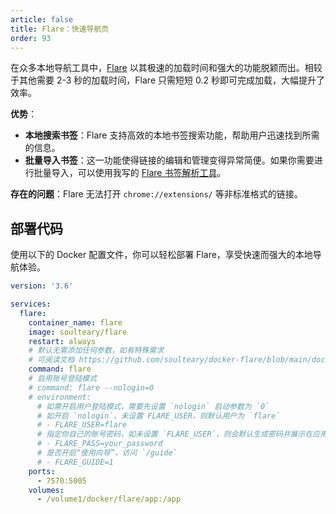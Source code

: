 ```yaml
---
article: false
title: Flare：快速导航页
order: 93
---
```


在众多本地导航工具中，[Flare](https://github.com/soulteary/docker-flare) 以其极速的加载时间和强大的功能脱颖而出。相较于其他需要 2-3 秒的加载时间，Flare 只需短短 0.2 秒即可完成加载，大幅提升了效率。

**优势**：

- **本地搜索书签**：Flare 支持高效的本地书签搜索功能，帮助用户迅速找到所需的信息。
- **批量导入书签**：这一功能使得链接的编辑和管理变得异常简便。如果你需要进行批量导入，可以使用我写的 [Flare 书签解析工具](https://tools.newzone.top/data-parser/flare)。

**存在的问题**：Flare 无法打开 `chrome://extensions/` 等非标准格式的链接。

## 部署代码

使用以下的 Docker 配置文件，你可以轻松部署 Flare，享受快速而强大的本地导航体验。

```yml
version: '3.6'

services:
  flare:
    container_name: flare
    image: soulteary/flare
    restart: always
    # 默认无需添加任何参数，如有特殊需求
    # 可阅读文档 https://github.com/soulteary/docker-flare/blob/main/docs/advanced-startup.md
    command: flare
    # 启用账号登陆模式
    # command: flare --nologin=0
    # environment:
      # 如需开启用户登陆模式，需要先设置 `nologin` 启动参数为 `0`
      # 如开启 `nologin`，未设置 FLARE_USER，则默认用户为 `flare`
      # - FLARE_USER=flare
      # 指定你自己的账号密码，如未设置 `FLARE_USER`，则会默认生成密码并展示在应用启动日志中
      # - FLARE_PASS=your_password
      # 是否开启“使用向导”，访问 `/guide`
      # - FLARE_GUIDE=1
    ports:
      - 7570:5005
    volumes:
      - /volume1/docker/flare/app:/app
```
